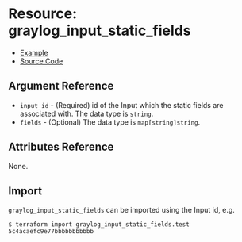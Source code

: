 # Resource: graylog_input_static_fields

* [Example](https://github.com/terraform-provider-graylog/terraform-provider-graylog/blob/master/examples/input.tf)
* [Source Code](https://github.com/terraform-provider-graylog/terraform-provider-graylog/blob/master/graylog/resource/system/input/staticfield/resource.go)

## Argument Reference

* `input_id` - (Required) id of the Input which the static fields are associated with. The data type is `string`.
* `fields` - (Optional) The data type is `map[string]string`.

## Attributes Reference

None.

## Import

`graylog_input_static_fields` can be imported using the Input id, e.g.

```console
$ terraform import graylog_input_static_fields.test 5c4acaefc9e77bbbbbbbbbbb
```
